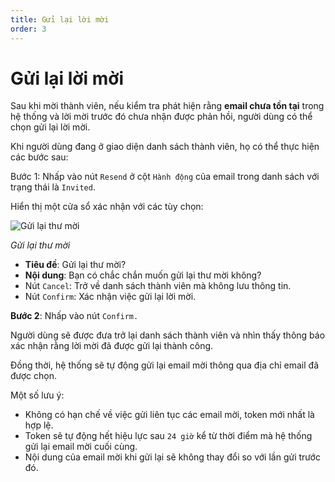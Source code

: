 ```yaml
---
title: Gửi lại lời mời
order: 3
---
```


# Gửi lại lời mời

Sau khi mời thành viên, nếu kiểm tra phát hiện rằng **email chưa tồn tại** trong hệ thống và lời mời trước đó chưa nhận được phản hồi, người dùng có thể chọn gửi lại lời mời.

Khi người dùng đang ở giao diện danh sách thành viên, họ có thể thực hiện các bước sau:

Bước 1: Nhấp vào nút `Resend` ở cột `Hành động` của email trong danh sách với trạng thái là `Invited`.

Hiển thị một cửa sổ xác nhận với các tùy chọn:

![Gửi lại thư mời](/docs/images/streaming-platform/app-management/02-member/pop-up/resend.png)

_Gửi lại thư mời_

- **Tiêu đề**: Gửi lại thư mời?
- **Nội dung**: Bạn có chắc chắn muốn gửi lại thư mời không?
- Nút `Cancel`: Trở về danh sách thành viên mà không lưu thông tin.
- Nút `Confirm`: Xác nhận việc gửi lại lời mời.

**Bước 2**: Nhấp vào nút `Confirm.`

Người dùng sẽ được đưa trở lại danh sách thành viên và nhìn thấy thông báo xác nhận rằng lời mời đã được gửi lại thành công.

Đồng thời, hệ thống sẽ tự động gửi lại email mời thông qua địa chỉ email đã được chọn.

Một số lưu ý:

- Không có hạn chế về việc gửi liên tục các email mời, token mới nhất là hợp lệ.
- Token sẽ tự động hết hiệu lực sau `24 giờ` kể từ thời điểm mà hệ thống gửi lại email mời cuối cùng.
- Nội dung của email mời khi gửi lại sẽ không thay đổi so với lần gửi trước đó.
